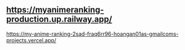 [https://myanimeranking-production.up.railway.app/
](https://myanimeranking.onrender.com/)
------------------------------------------------------------
https://my-anime-ranking-2sad-fraq6rr96-hoangan01as-gmailcoms-projects.vercel.app/
